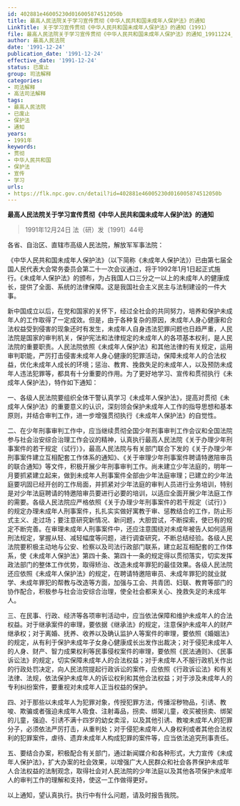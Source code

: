 ```yaml
---
id: 402881e46005230d016005874512050b
title: 最高人民法院关于学习宣传贯彻《中华人民共和国未成年人保护法》的通知
LinkTitle: 关于学习宣传贯彻《中华人民共和国未成年人保护法》的通知（1991）
file: 最高人民法院关于学习宣传贯彻《中华人民共和国未成年人保护法》的通知_19911224_402881e46005230d016005874512050b.docx
author: 最高人民法院
date: '1991-12-24'
publication_date: '1991-12-24'
effective_date: '1991-12-24'
status: 已废止
group: 司法解释
categories:
- 司法解释
- 高法司法解释
tags:
- 最高人民法院
- 已废止
- 保护法
- 通知
years:
- 1991年
keywords:
- 贯彻
- 中华人民共和国
- 保护法
- 宣传
- 学习
urls:
- https://flk.npc.gov.cn/detail?id=402881e46005230d016005874512050b
---
```


**最高人民法院关于学习宣传贯彻《中华人民共和国未成年人保护法》的通知**

> 1991年12月24日 法（研）发〔1991〕44号

各省、自治区、直辖市高级人民法院，解放军军事法院：

《中华人民共和国未成年人保护法》（以下简称《未成年人保护法》）已由第七届全国人民代表大会常务委员会第二十一次会议通过，将于1992年1月1日起正式施行。《未成年人保护法》的颁布，为占我国人口三分之一以上的未成年人的健康成长，提供了全面、系统的法律保障。这是我国社会主义民主与法制建设的一件大事。

新中国成立以后，在党和国家的关怀下，经过全社会的共同努力，培养和保护未成年人的工作取得了一定成效。但是，由于各种复杂的原因，未成年人身心健康和合法权益受到侵害的现象还时有发生，未成年人自身违法犯罪问题也日趋严重，人民法院是国家的审判机关，保护宪法和法律规定的未成年人的各项基本权利，是人民法院的重要职责。人民法院依照《未成年人保护法》和其他法律的有关规定，运用审判职能，严厉打击侵害未成年人身心健康的犯罪活动，保障未成年人的合法权益，优化未成年人成长的环境；惩治、教育、挽救失足的未成年人，以及预防未成年人违法犯罪等，都具有十分重要的作用。为了更好地学习、宣传和贯彻执行《未成年人保护法》，特作如下通知：

一、各级人民法院要组织全体干警认真学习《未成年人保护法》，提高对贯彻《未成年人保护法》的重要意义的认识，深刻领会保护未成年人工作的指导思想和基本原则，并结合审判工作，进一步增强贯彻执行《未成年人保护法》的自觉性。

二、在少年刑事审判工作中，应当继续贯彻全国少年刑事审判工作会议和全国法院参与社会治安综合治理工作会议的精神，认真执行最高人民法院《关于办理少年刑事案件的若干规定（试行）》，最高人民法院与有关部门联合下发的《关于办理少年刑事案件建立互相配套工作体系的通知》、《关于审理少年刑事案件聘请特邀陪审员的联合通知》等文件，积极开展少年刑事审判工作。尚未建立少年法庭的，明年一月要抓紧建立起来，做到未成年人刑事案件全部由少年法庭审理；已建立的少年法庭要巩固已经开创的工作局面，并抓紧对少年法庭的审判人员进行业务培训，特别是对少年法庭聘请的特邀陪审员要进行必要的培训，以适应全面开展少年法庭工作的需要。各级人民法院应严格依照《关于办理少年刑事案件的若干规定（试行）》的规定办理未成年人刑事案件，扎扎实实做好寓教于审、惩教结合的工作，防止形式主义、走过场；要注意研究新情况、新问题，大胆尝试，不断探索，使已有的规定不断完善。在审理未成年人刑事案件中，还应注意围绕对未成年被告人如何适用刑法规定，掌握从轻、减轻幅度等问题，进行调查研究，不断总结经验。各级人民法院要积极主动地与公安、检察以及司法行政部门联系，建立起互相配套的工作体系，使《未成年人保护法》第四十条、第四十一条的规定得以贯彻落实，切实发挥政法部门的整体工作优势，取得矫治、改造未成年罪犯的最佳效果。各级人民法院还应依照《未成年人保护法》的规定，在聘请特邀陪审员、未成年罪犯的就业就学、未成年罪犯的帮教与改造等方面，加强与工会、共青团、妇联、教育等部门的协作配合，积极参与社会治安综合治理，使全社会都来关心、挽救失足的未成年人。

三、在民事、行政、经济等各项审判活动中，应当依法保障和维护未成年人的合法权益。对于继承案件的审理，要依据《继承法》的规定，注意保护未成年人的财产继承权；对于离婚、抚养、收养以及确认监护人等案件的审理，要依照《婚姻法》的规定，从有利于保护未成年子女身心健康成长出发作出裁决；对于侵犯未成年人的人身、财产、智力成果权利等民事侵权案件的审理，要依照《民法通则》、《民事诉讼法》的规定，切实保障未成年人的合法权益；对于未成年人不服行政机关作出的行政处罚决定，向人民法院提起行政诉讼的案件，应依照《行政诉讼法》和有关法律、法规，依法保护未成年人的诉讼权利和其他合法权益；对于涉及未成年人的专利纠纷案件，要重视对未成年人正当权益的保护。

四、对于那些以未成年人为犯罪对象，传授犯罪方法，传播淫秽物品，引诱、教唆、欺骗或者强迫未成年人吸食、注射毒品，拐卖、绑架儿童，收买被拐卖、绑架的儿童，强迫、引诱不满十四岁的幼女卖淫，以及其他引诱、教唆未成年人的犯罪分子，必须依法严厉打击，从重判处；对于侵犯未成年人人身权利或者其他合法权利的犯罪案件，虐待、遗弃未成年人构成犯罪的案件等，应当依法追究刑事责任。

五、要结合办案，积极配合有关部门，通过新闻媒介和各种形式，大力宣传《未成年人保护法》，扩大办案的社会效果，以增强广大人民群众和社会各界保护未成年人合法权益的法制观念，取得社会对人民法院的少年法庭以及其他各项保护未成年人的审判工作的理解和支持，使这一工作做得更好。

以上通知，望认真执行。执行中有什么问题，请及时报告我院。

